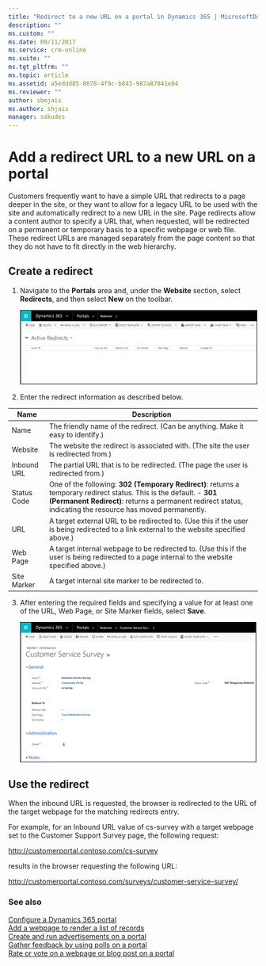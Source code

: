 ```yaml
---
title: "Redirect to a new URL on a portal in Dynamics 365 | MicrosoftDocs"
description: ""
ms.custom: ""
ms.date: 09/11/2017
ms.service: crm-online
ms.suite: ""
ms.tgt_pltfrm: ""
ms.topic: article
ms.assetid: a5eddd85-8078-4f9c-b843-987a87841e84
ms.reviewer: ""
author: sbmjais
ms.author: shjais
manager: sakudes
---
```

# Add a redirect URL to a new URL on a portal

Customers frequently want to have a simple URL that redirects to a page deeper in the site, or they want to allow for a legacy URL to be used with the site and automatically redirect to a new URL in the site. Page redirects allow a content author to specify a URL that, when requested, will be redirected on a permanent or temporary basis to a specific webpage or web file. These redirect URLs are managed separately from the page content so that they do not have to fit directly in the web hierarchy.

## Create a redirect
1. Navigate to the **Portals** area and, under the **Website** section, select **Redirects**, and then select **New** on the toolbar.

    ![Active redirects](media/active-redirects.png "Active redirects")  

2. Enter the redirect information as described below.

| Name        | Description                                                                                                                                  |
|-------------|----------------------------------------------------------------------------------------------------------------------------------------------|
| Name        | The friendly name of the redirect. (Can be anything. Make it easy to identify.)                                                              |
| Website     | The website the redirect is associated with. (The site the user is redirected from.)                                                         |
| Inbound URL | The partial URL that is to be redirected. (The page the user is redirected from.)                                                            |
| Status Code | One of the following:  **302 (Temporary Redirect)**: returns a temporary redirect status. This is the default.                                               -   **301 (Permanent Redirect)**: returns a permanent redirect status, indicating the resource has moved permanently.                          |
| URL         | A target external URL to be redirected to. (Use this if the user is being redirected to a link external to the website specified above.)                            |
| Web Page    | A target internal webpage to be redirected to. (Use this if the user is being redirected to a page internal to the website specified above.) |
| Site Marker | A target internal site marker to be redirected to.                                                                                           |

3. After entering the required fields and specifying a value for at least one of the URL, Web Page, or Site Marker fields, select **Save**.

    ![Redirect a customer survey](media/redirect-customer-survey.png "Redirect a customer survey")  

## Use the redirect

When the inbound URL is requested, the browser is redirected to the URL of the target webpage for the matching redirects entry.

For example, for an Inbound URL value of cs-survey with a target webpage set to the Customer Support Survey page, the following request:

http://customerportal.contoso.com/cs-survey

results in the browser requesting the following URL:

http://customerportal.contoso.com/surveys/customer-service-survey/

### See also
[Configure a Dynamics 365 portal](configure-portal.md)  
[Add a webpage to render a list of records](add-webpage-render-list-records.md)  
[Create and run advertisements on a portal](create-run-advertisement.md)  
[Gather feedback by using polls on a portal](gather-feedback-poll.md)  
[Rate or vote on a webpage or blog post on a portal](rate-webpage-blog-post.md)
